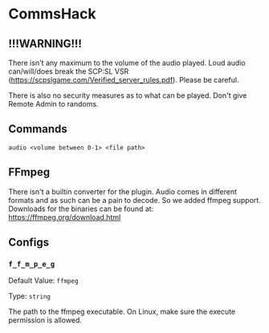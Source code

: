 # CommsHack
 
## !!!WARNING!!!

There isn't any maximum to the volume of the audio played. Loud audio can/will/does break the SCP:SL VSR (https://scpslgame.com/Verified_server_rules.pdf). Please be careful.

There is also no security measures as to what can be played. Don't give Remote Admin to randoms.

## Commands

`audio <volume between 0-1> <file path>`

## FFmpeg

There isn't a builtin converter for the plugin. Audio comes in different formats and as such can be a pain to decode. So we added ffmpeg support. Downloads for the binaries can be found at: https://ffmpeg.org/download.html

## Configs

### `f_f_m_p_e_g`

Default Value: `ffmpeg`

Type: `string`

The path to the ffmpeg executable. On Linux, make sure the execute permission is allowed.


